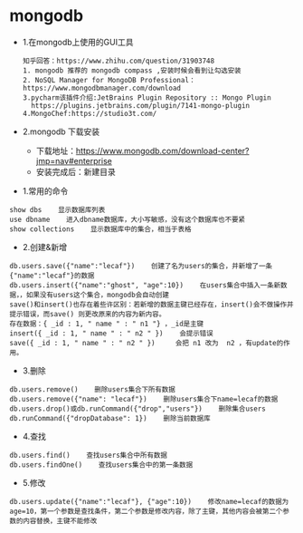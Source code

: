 # mongodb


* 1.在mongodb上使用的GUI工具
  ```
  知乎回答：https://www.zhihu.com/question/31903748
  1. mongodb 推荐的 mongodb compass ,安装时候会看到让勾选安装
  2. NoSQL Manager for MongoDB Professional：https://www.mongodbmanager.com/download
  3.pycharm该插件介绍:JetBrains Plugin Repository :: Mongo Plugin
    https://plugins.jetbrains.com/plugin/7141-mongo-plugin
  4.MongoChef:https://studio3t.com/
  ```
* 2.mongodb 下载安装
  - 下载地址：https://www.mongodb.com/download-center?jmp=nav#enterprise
  - 安装完成后：新建目录
  


* 1.常用的命令
```
show dbs    显示数据库列表
use dbname    进入dbname数据库，大小写敏感，没有这个数据库也不要紧
show collections    显示数据库中的集合，相当于表格
```
* 2.创建&新增
```
db.users.save({"name":"lecaf"})    创建了名为users的集合，并新增了一条{"name":"lecaf"}的数据
db.users.insert({"name":"ghost", "age":10})    在users集合中插入一条新数据，，如果没有users这个集合，mongodb会自动创建
save()和insert()也存在着些许区别：若新增的数据主键已经存在，insert()会不做操作并提示错误，而save() 则更改原来的内容为新内容。
存在数据：{ _id : 1, " name " : " n1 "} ，_id是主键
insert({ _id : 1, " name " : " n2 " })    会提示错误
save({ _id : 1, " name " : " n2 " })     会把 n1 改为  n2 ，有update的作用。
```
* 3.删除
```
db.users.remove()    删除users集合下所有数据
db.users.remove({"name": "lecaf"})    删除users集合下name=lecaf的数据
db.users.drop()或db.runCommand({"drop","users"})    删除集合users
db.runCommand({"dropDatabase": 1})    删除当前数据库
```
* 4.查找
```
db.users.find()    查找users集合中所有数据
db.users.findOne()    查找users集合中的第一条数据
```
* 5.修改
```
db.users.update({"name":"lecaf"}, {"age":10})    修改name=lecaf的数据为age=10，第一个参数是查找条件，第二个参数是修改内容，除了主键，其他内容会被第二个参数的内容替换，主键不能修改
```
